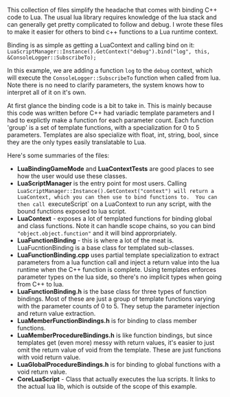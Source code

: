 This collection of files simplify the headache that comes with binding C++ code to Lua.  The usual lua library requires knowledge of the lua stack and can generally get pretty complicated to follow and debug.  I wrote these files to make it easier for others to bind c++ functions to a Lua runtime context.

Binding is as simple as getting a LuaContext and calling bind on it:
`LuaScriptManager::Instance().GetContext("debug").bind("log", this, &ConsoleLogger::SubscribeTo);`

In this example, we are adding a function `log` to the `debug` context, which will execute the `ConsoleLogger::SubscribeTo` function when called from lua.  Note there is no need to clarify parameters, the system knows how to interpret all of it on it's own.

At first glance the binding code is a bit to take in.  This is mainly because this code was written before C++ had variadic template parameters and I had to explictly make a function for each parameter count.  Each function 'group' is a set of template functions, with a specialization for 0 to 5 parameters.  Templates are also specialize with float, int, string, bool, since they are the only types easily translatable to Lua.

Here's some summaries of the files: 

* __LuaBindingGameMode__ and __LuaContextTests__ are good places to see how the user would use these classes.
* __LuaScriptManager__ is the entry point for most users.  Calling `LuaScriptManager::Instance().GetContext("context") will return a LuaContext, which you can then use to bind functions to.  You can then call `executeScript` on a LuaContext to run any script, with the bound functions exposed to lua script.
* __LuaContext__ - exposes a lot of templated functions for binding global and class functions.  Note it can handle scope chains, so you can bind `"object.object.function"` and it will bind approrpriately.
* __LuaFunctionBinding__ - this is where a lot of the meat is.  LuaFucntionBinding is a base class for templated sub-classes.
* __LuaFunctionBinding.cpp__ uses partial template specialization to extract parameters from a lua function call and inject a return value into the lua runtime when the C++ function is complete.  Using templates enforces parameter types on the lua side, so there's no implicit types when going from C++ to lua.
* __LuaFunctionBinding.h__ is the base class for three types of function bindings.  Most of these are just a group of template functions varying with the parameter counts of 0 to 5.  They setup the parameter injection and return value extraction.
* __LuaMemberFunctionBindings.h__ is for binding to class member functions.
* __LuaMemberProcedureBindings.h__ is like function bindings, but since templates get (even more) messy with return values, it's easier to just omit the return value of void from the template.  These are just functions with void return value.
* __LuaGlobalProcedureBindings.h__ is for binding to global functions with a void return value.
* __CoreLuaScript__ - Class that actually executes the lua scripts.  It links to the actual lua lib, which is outside of the scope of this example.
